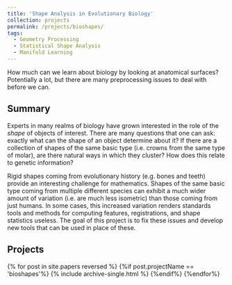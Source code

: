 ```yaml
---
title: 'Shape Analysis in Evolutionary Biology'
collection: projects
permalink: /projects/bioshapes/
tags:
  - Geometry Processing
  - Statistical Shape Analysis
  - Manifold Learning
---
```


How much can we learn about biology by looking at anatomical surfaces? Potentially a lot, but there are many preprocessing issues to deal with before we can.

## Summary
Experts in many realms of biology have grown interested in the role of the *shape* of objects of interest. There are many questions that one can ask: exactly what can the shape of an object determine about it? If there are a collection of shapes of the same basic type (i.e. crowns from the same type of molar), are there natural ways in which they cluster? How does this relate to genetic information?

Rigid shapes coming from evolutionary history (e.g. bones and teeth) provide an interesting challenge for mathematics. Shapes of the same basic type coming from multiple different species can exhibit a much wider amount of variation (i.e. are much less isometric) than those coming from just humans. In some cases, this increased variation renders standards tools and methods for computing features, registrations, and shape statistics useless. The goal of this project is to fix these issues and develop new tools that can be used in place of these.

## Projects
{% for post in site.papers reversed %}
    {%if post.projectName == 'bioshapes'%}
        {% include archive-single.html %}
    {%endif%}
{%endfor%}